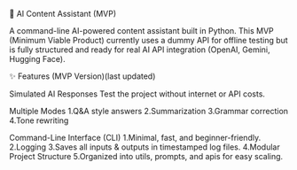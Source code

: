 🤖 AI Content Assistant (MVP)

A command-line AI-powered content assistant built in Python.
This MVP (Minimum Viable Product) currently uses a dummy API for offline testing but is fully structured and ready for real AI API integration (OpenAI, Gemini, Hugging Face).

✨ Features (MVP Version)(last updated)

Simulated AI Responses
Test the project without internet or API costs.

Multiple Modes
1.Q&A style answers
2.Summarization
3.Grammar correction
4.Tone rewriting

Command-Line Interface (CLI)
1.Minimal, fast, and beginner-friendly.
2.Logging
3.Saves all inputs & outputs in timestamped log files.
4.Modular Project Structure
5.Organized into utils, prompts, and apis for easy scaling.
